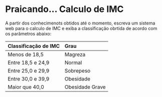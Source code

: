 # Praicando... Calculo de IMC

A partir dos conhecimenots obtidos até o momento, escreva um sistema web
para o calculo de IMC e exiba a classificação obrtida de acordo com os
parâmetros abaixo:

| Classificação de IMC | Grau            |
| -------------------- | :-------------- |
| Menos de 18,5        | Magreza         |
| Entre 18,5 e 24,9    | Normal          |
| Entre 25,0 e 29,9    | Sobrepeso       |
| Entre 30,0 e 39,9    | Obesidade       |
| Maior que 40,0       | Obesidade Grave |
